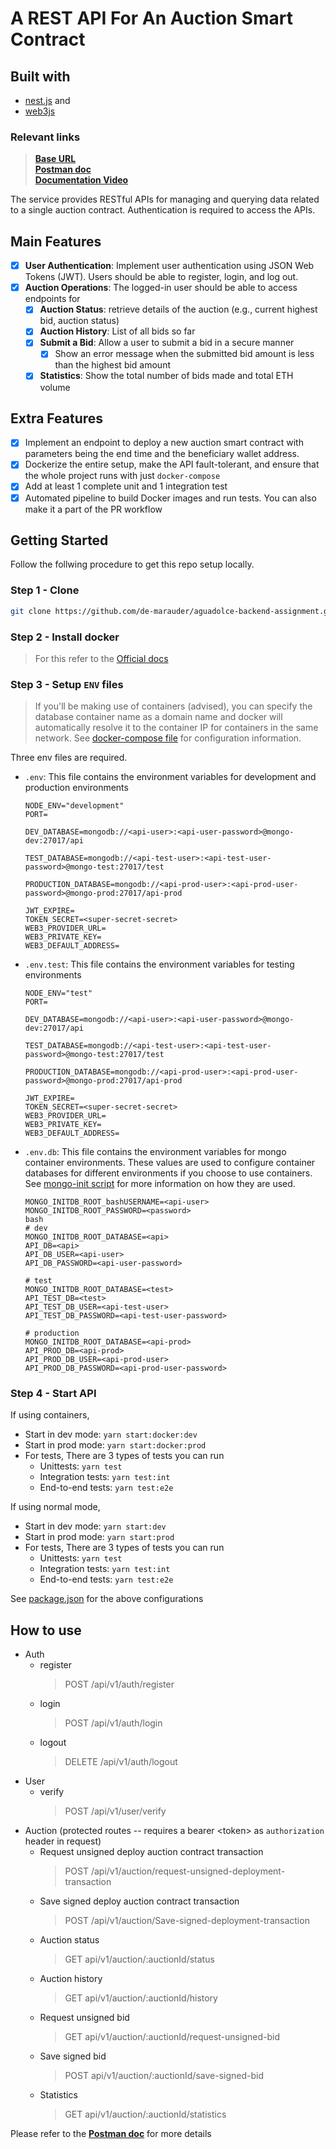 # A REST API For An Auction Smart Contract

## Built with 
- [nest.js](https://nestjs.com) and 
- [web3js](https://web3js.readthedocs.io/en/v1.10.0/)

### Relevant links
> [**Base URL**](https://web3-auction-api-latest.onrender.com)<br>
  [**Postman doc**](https://documenter.getpostman.com/view/20767794/2sA2xpRobz) <br>
  [**Documentation Video**](<link-to-documentation-video>)

The service provides RESTful APIs for managing and querying data related to a single auction contract. Authentication is required to access the APIs.

## Main Features
- [X] **User Authentication**: Implement user authentication using JSON Web Tokens (JWT). Users
should be able to register, login, and log out.
- [X] **Auction Operations**: The logged-in user should be able to access endpoints for
  - [X] **Auction Status**: retrieve details of the auction (e.g., current highest bid, auction
status)
  - [X] **Auction History**: List of all bids so far
  - [X] **Submit a Bid**: Allow a user to submit a bid in a secure manner
    - [X] Show an error message when the submitted bid amount is less than the
highest bid amount
  - [X] **Statistics**: Show the total number of bids made and total ETH volume

## Extra Features

- [X] Implement an endpoint to deploy a new auction smart contract with parameters being the
end time and the beneficiary wallet address.
- [X] Dockerize the entire setup, make the API fault-tolerant, and ensure that the whole project runs with just `docker-compose`
- [X] Add at least 1 complete unit and 1 integration test
- [X] Automated pipeline to build Docker images and run tests. You can also make it a part of the PR workflow

## Getting Started
Follow the follwing procedure to get this repo setup locally.

### Step 1 - Clone
```bash
git clone https://github.com/de-marauder/aguadolce-backend-assignment.git
```

### Step 2 - Install docker
> For this refer to the [Official docs](https://docs.docker.com/engine/install/)

### Step 3 - Setup `ENV` files
> If you'll be making use of containers (advised), you can specify the database container name as a domain name and docker will automatically resolve it to the container IP for containers in the same network. See [docker-compose file](./docker-compose.yml) for configuration information.

Three env files are required. 
- `.env`: This file contains the environment variables for development and production environments
  ```
  NODE_ENV="development"
  PORT=

  DEV_DATABASE=mongodb://<api-user>:<api-user-password>@mongo-dev:27017/api

  TEST_DATABASE=mongodb://<api-test-user>:<api-test-user-password>@mongo-test:27017/test
  
  PRODUCTION_DATABASE=mongodb://<api-prod-user>:<api-prod-user-password>@mongo-prod:27017/api-prod
  
  JWT_EXPIRE=
  TOKEN_SECRET=<super-secret-secret>
  WEB3_PROVIDER_URL=
  WEB3_PRIVATE_KEY=
  WEB3_DEFAULT_ADDRESS=
  ```
- `.env.test`: This file contains the environment variables for testing environments
  ```
  NODE_ENV="test"
  PORT=
  
  DEV_DATABASE=mongodb://<api-user>:<api-user-password>@mongo-dev:27017/api
  
  TEST_DATABASE=mongodb://<api-test-user>:<api-test-user-password>@mongo-test:27017/test
  
  PRODUCTION_DATABASE=mongodb://<api-prod-user>:<api-prod-user-password>@mongo-prod:27017/api-prod
  
  JWT_EXPIRE=
  TOKEN_SECRET=<super-secret-secret>
  WEB3_PROVIDER_URL=
  WEB3_PRIVATE_KEY=
  WEB3_DEFAULT_ADDRESS=
  ```

- `.env.db`: This file contains the environment variables for mongo container environments. These values are used to configure container databases for different environments if you choose to use containers. See [mongo-init script](./mongo-init.sh) for more information on how they are used.
  ```
  MONGO_INITDB_ROOT_bashUSERNAME=<api-user>
  MONGO_INITDB_ROOT_PASSWORD=<password>
  bash
  # dev
  MONGO_INITDB_ROOT_DATABASE=<api>
  API_DB=<api>
  API_DB_USER=<api-user>
  API_DB_PASSWORD=<api-user-password>
  
  # test
  MONGO_INITDB_ROOT_DATABASE=<test>
  API_TEST_DB=<test>
  API_TEST_DB_USER=<api-test-user>
  API_TEST_DB_PASSWORD=<api-test-user-password>
  
  # production
  MONGO_INITDB_ROOT_DATABASE=<api-prod>
  API_PROD_DB=<api-prod>
  API_PROD_DB_USER=<api-prod-user>
  API_PROD_DB_PASSWORD=<api-prod-user-password>
  ```

### Step 4 - Start API
If using containers,
- Start in dev mode: `yarn start:docker:dev`
- Start in prod mode: `yarn start:docker:prod`
- For tests, There are 3 types of tests you can run
  - Unittests: `yarn test`
  - Integration tests: `yarn test:int`
  - End-to-end tests: `yarn test:e2e`

If using normal mode,
- Start in dev mode: `yarn start:dev`
- Start in prod mode: `yarn start:prod`
- For tests, There are 3 types of tests you can run
  - Unittests: `yarn test`
  - Integration tests: `yarn test:int`
  - End-to-end tests: `yarn test:e2e`

See [package.json](./package.json) for the above configurations

## How to use

- Auth
  - register
    > POST /api/v1/auth/register
  - login
    > POST /api/v1/auth/login
  - logout
    > DELETE /api/v1/auth/logout
- User
  - verify
    > POST /api/v1/user/verify
- Auction (protected routes -- requires a bearer \<token> as  `authorization` header in request)
  - Request unsigned deploy auction contract transaction
    > POST /api/v1/auction/request-unsigned-deployment-transaction
  - Save signed deploy auction contract transaction
    > POST /api/v1/auction/Save-signed-deployment-transaction
  - Auction status
    > GET api/v1/auction/:auctionId/status
  - Auction history
    > GET api/v1/auction/:auctionId/history
  - Request unsigned bid
    > GET api/v1/auction/:auctionId/request-unsigned-bid
  - Save signed bid
    > POST api/v1/auction/:auctionId/save-signed-bid
  - Statistics
    > GET api/v1/auction/:auctionId/statistics

Please refer to the [**Postman doc**](https://documenter.getpostman.com/view/20767794/2sA2xpRobz) for more details

  
